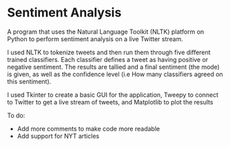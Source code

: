 # Sentiment Analysis

A program that uses the Natural Language Toolkit (NLTK) platform on Python to perform sentiment analysis on a live Twitter stream.

I used NLTK to tokenize tweets and then run them through five different trained classifiers. 
Each classifier defines a tweet as having positive or negative sentiment. The results are tallied and a final sentiment (the mode) is given,
as well as the confidence level (i.e How many classifiers agreed on this sentiment).

I used Tkinter to create a basic GUI for the application, Tweepy to connect to Twitter to get a live stream of tweets, and Matplotlib to plot the results

To do:
- Add more comments to make code more readable
- Add support for NYT articles
